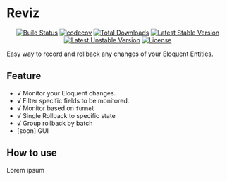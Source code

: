 # Reviz

<center>

[![Build Status](https://app.travis-ci.com/antoniputra/reviz.svg?branch=master)](https://app.travis-ci.com/antoniputra/reviz)
[![codecov](https://codecov.io/gh/antoniputra/reviz/branch/master/graph/badge.svg?token=YKFF0CBTNJ)](https://codecov.io/gh/antoniputra/reviz)
[![Total Downloads](http://poser.pugx.org/antoniputra/reviz/downloads)](https://packagist.org/packages/antoniputra/reviz)
[![Latest Stable Version](http://poser.pugx.org/antoniputra/reviz/v)](https://packagist.org/packages/antoniputra/reviz)
[![Latest Unstable Version](http://poser.pugx.org/antoniputra/reviz/v/unstable)](https://packagist.org/packages/antoniputra/reviz)
[![License](http://poser.pugx.org/antoniputra/reviz/license)](https://packagist.org/packages/antoniputra/reviz)

</center>

Easy way to record and rollback any changes of your Eloquent Entities.

## Feature

- √ Monitor your Eloquent changes.
- √ Filter specific fields to be monitored.
- √ Monitor based on `funnel`
- √ Single Rollback to specific state
- √ Group rollback by batch
- [soon] GUI


## How to use

Lorem ipsum